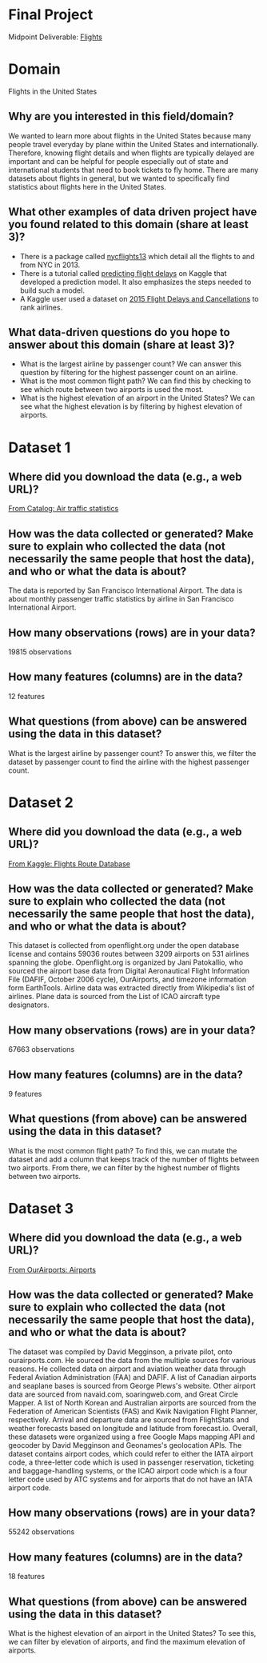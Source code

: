 # Final Project
Midpoint Deliverable: [Flights](https://info201a-s19.github.io/INFO-201_Final_Project/index.html)

# Domain
Flights in the United States
## Why are you interested in this field/domain?
We wanted to learn more about flights in the United States because many people travel everyday by plane within the United States and internationally. Therefore, knowing flight details and when flights are typically delayed are important and can be helpful for people especially out of state and international students that need to book tickets to fly home. There are many datasets about flights in general, but we wanted to specifically find statistics about flights here in the United States.

## What other examples of data driven project have you found related to this domain (share at least 3)?
- There is a package called [nycflights13](https://cran.r-project.org/web/packages/nycflights13/index.html) which detail all the flights to and from NYC in 2013.
- There is a tutorial called [predicting flight delays](https://www.kaggle.com/fabiendaniel/predicting-flight-delays-tutorial) on Kaggle that developed a prediction model.
It also emphasizes the steps needed to build such a model.
- A Kaggle user used a dataset on [2015 Flight Delays and Cancellations](https://www.kaggle.com/usdot/flight-delays) to rank airlines.

## What data-driven questions do you hope to answer about this domain (share at least 3)?
- What is the largest airline by passenger count? We can answer this question by filtering for the highest passenger count on an airline.
- What is the most common flight path? We can find this by checking to see which route between two airports is used the most.
- What is the highest elevation of an airport in the United States? We can see what the highest elevation is by filtering by highest elevation of airports.

# Dataset 1

## Where did you download the data (e.g., a web URL)?
[From Catalog: Air traffic statistics](https://catalog.data.gov/dataset/air-traffic-passenger-statistics)

## How was the data collected or generated? Make sure to explain who collected the data (not necessarily the same people that host the data), and who or what the data is about?
The data is reported by San Francisco International Airport. The data is about monthly passenger traffic statistics by airline in San Francisco International Airport.

## How many observations (rows) are in your data?
19815 observations

## How many features (columns) are in the data?
12 features

## What questions (from above) can be answered using the data in this dataset?
What is the largest airline by passenger count? To answer this, we filter the dataset by passenger count to find the airline with the highest passenger count.

# Dataset 2

## Where did you download the data (e.g., a web URL)?
[From Kaggle: Flights Route Database](https://www.kaggle.com/open-flights/flight-route-database)

## How was the data collected or generated? Make sure to explain who collected the data (not necessarily the same people that host the data), and who or what the data is about?
This dataset is collected from openflight.org under the open database license and contains 59036 routes between 3209 airports on 531 airlines spanning the globe. Openflight.org is organized by Jani Patokallio, who sourced the airport
base data from Digital Aeronautical Flight Information File (DAFIF, October 2006 cycle), OurAirports, and timezone information form EarthTools. Airline data was extracted directly from Wikipedia's list of airlines. Plane data is
sourced from the List of ICAO aircraft type designators.

## How many observations (rows) are in your data?
67663 observations

## How many features (columns) are in the data?
9 features

## What questions (from above) can be answered using the data in this dataset?
What is the most common flight path? To find this, we can mutate the dataset and add a column that keeps track of the number of flights between two airports.
From there, we can filter by the highest number of flights between two airports.

# Dataset 3

## Where did you download the data (e.g., a web URL)?
[From OurAirports: Airports](http://ourairports.com/data/)

## How was the data collected or generated? Make sure to explain who collected the data (not necessarily the same people that host the data), and who or what the data is about?
The dataset was compiled by David Megginson, a private pilot, onto ourairports.com. He sourced the data from the multiple sources for various reasons. He collected data on airport and aviation weather data through Federal Aviation Administration (FAA) and DAFIF. A list of Canadian airports and seaplane bases is sourced from George Plews's website. Other airport data
are sourced from navaid.com, soaringweb.com, and Great Circle Mapper. A list of North Korean and Australian airports are
sourced from the Federation of American Scientists (FAS) and Kwik Navigation Flight Planner, respectively. Arrival and
departure data are sourced from FlightStats and weather forecasts based on longitude and latitude from forecast.io. Overall,
these datasets were organized using a free Google Maps mapping API and geocoder by David Megginson and Geonames's
geolocation APIs. The dataset contains airport codes, which could refer to either the IATA airport code, a three-letter code which is used in passenger reservation, ticketing and baggage-handling systems, or the ICAO airport code which is a four letter code used by ATC systems and for airports that do not have an IATA airport code.

## How many observations (rows) are in your data?
55242 observations

## How many features (columns) are in the data?
18 features

## What questions (from above) can be answered using the data in this dataset?
What is the highest elevation of an airport in the United States? To see this, we can filter by elevation of airports, and find the maximum elevation of airports.
